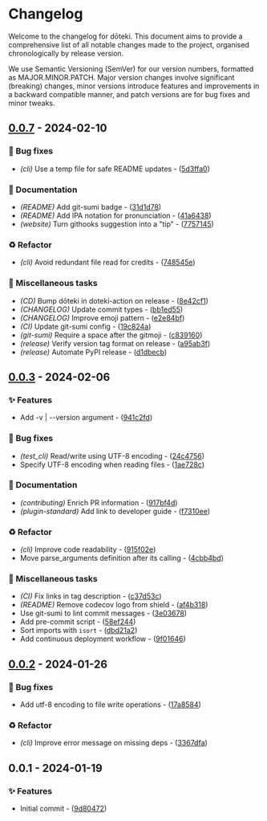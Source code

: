 # Changelog

Welcome to the changelog for dōteki. This document aims to provide a comprehensive list of all notable changes made to the project, organised chronologically by release version.

We use Semantic Versioning (SemVer) for our version numbers, formatted as MAJOR.MINOR.PATCH. Major version changes involve significant (breaking) changes, minor versions introduce features and improvements in a backward compatible manner, and patch versions are for bug fixes and minor tweaks.

## [0.0.7](https://github.com/welpo/doteki/compare/v0.0.3..v0.0.7) - 2024-02-10

### 🐛 Bug fixes

- *(cli)* Use a temp file for safe README updates - ([5d3ffa0](https://github.com/welpo/doteki/commit/5d3ffa0808f8b4e0af54226598d42d44f4086371))

### 📝 Documentation

- *(README)* Add git-sumi badge - ([31d1d78](https://github.com/welpo/doteki/commit/31d1d7885c3af77f5c34b6b40830c4093466f1c7))
- *(README)* Add IPA notation for pronunciation - ([41a6438](https://github.com/welpo/doteki/commit/41a643813381c9c01953a5c3c30a6d87d3e30dd8))
- *(website)* Turn githooks suggestion into a "tip" - ([7757145](https://github.com/welpo/doteki/commit/77571455f2a646e4de25300f8cd180c8202bce3e))

### ♻️ Refactor

- *(cli)* Avoid redundant file read for credits - ([748545e](https://github.com/welpo/doteki/commit/748545e32ad6e576c4d34d5f304cf0bf8ceb939e))

### 🔧 Miscellaneous tasks

- *(CD)* Bump dōteki in doteki-action on release - ([8e42cf1](https://github.com/welpo/doteki/commit/8e42cf11bbe48f25e45b76048e1931be0639e854))
- *(CHANGELOG)* Update commit types - ([bb1ed55](https://github.com/welpo/doteki/commit/bb1ed554ca3f0595f3950766ce00596931898ad3))
- *(CHANGELOG)* Improve emoji pattern - ([e2e84bf](https://github.com/welpo/doteki/commit/e2e84bfda1c19dec3cd18f7eb016c9f2b8d17979))
- *(CI)* Update git-sumi config - ([19c824a](https://github.com/welpo/doteki/commit/19c824a906b006fa9173af24099a6b1d9b4ca9dd))
- *(git-sumi)* Require a space after the gitmoji - ([c839160](https://github.com/welpo/doteki/commit/c839160bc5561412de079d7f333b61f1a605a67e))
- *(release)* Verify version tag format on release - ([a95ab3f](https://github.com/welpo/doteki/commit/a95ab3ff41ef2d604c5bbf6dd3f67561fb98a889))
- *(release)* Automate PyPI release - ([d1dbecb](https://github.com/welpo/doteki/commit/d1dbecb76e1422fd0633d21ab83de9ebe822293b))

## [0.0.3](https://github.com/welpo/doteki/compare/v0.0.2..v0.0.3) - 2024-02-06

### ✨ Features

- Add -v | --version argument - ([941c2fd](https://github.com/welpo/doteki/commit/941c2fd7057792cdca5a6d088bb720b8b523d179))

### 🐛 Bug fixes

- *(test_cli)* Read/write using UTF-8 encoding - ([24c4756](https://github.com/welpo/doteki/commit/24c4756f6f388550627f2909af6caea3e762b68b))
- Specify UTF-8 encoding when reading files - ([1ae728c](https://github.com/welpo/doteki/commit/1ae728c38920cb5d205306133a20b1893ba60c56))

### 📝 Documentation

- *(contributing)* Enrich PR information - ([917bf4d](https://github.com/welpo/doteki/commit/917bf4d559d5515978aa4734aaad30f97c3e71bc))
- *(plugin-standard)* Add link to developer guide - ([f7310ee](https://github.com/welpo/doteki/commit/f7310ee7e7985ea39868d08a6e8614fc213082da))

### ♻️ Refactor

- *(cli)* Improve code readability - ([915f02e](https://github.com/welpo/doteki/commit/915f02ebd81d4dc152585251519ed8a55afeb287))
- Move parse_arguments definition after its calling - ([4cbb4bd](https://github.com/welpo/doteki/commit/4cbb4bdd5e93efabbe6c274161d14fb5662124aa))

### 🔧 Miscellaneous tasks

- *(CI)* Fix links in tag description - ([c37d53c](https://github.com/welpo/doteki/commit/c37d53ca26edc75c365b4b90f8377ee43608d7af))
- *(README)* Remove codecov logo from shield - ([af4b318](https://github.com/welpo/doteki/commit/af4b31801a8a8de2e654cea08027d31d5a744a5f))
- Use git-sumi to lint commit messages - ([3e03678](https://github.com/welpo/doteki/commit/3e036786f98341191bfb7ff6c57e31e71753eb8a))
- Add pre-commit script - ([58ef244](https://github.com/welpo/doteki/commit/58ef244d73236091ca6cf20e2aac462314aafbe6))
- Sort imports with `isort` - ([dbd21a2](https://github.com/welpo/doteki/commit/dbd21a2ba65d5a552da7f86c503792e6511f130b))
- Add continuous deployment workflow - ([9f01646](https://github.com/welpo/doteki/commit/9f01646c3de3f82005fa16a1e61de8fb428cb5ed))

## [0.0.2](https://github.com/welpo/doteki/compare/v0.0.1..v0.0.2) - 2024-01-26

### 🐛 Bug fixes

- Add utf-8 encoding to file write operations - ([17a8584](https://github.com/welpo/doteki/commit/17a8584822c1cedaa38f6897eefebca70d7f6039))

### ♻️ Refactor

- *(cli)* Improve error message on missing deps - ([3367dfa](https://github.com/welpo/doteki/commit/3367dfac2ac17459d70968d727e9879f2cc52a19))

## 0.0.1 - 2024-01-19

### ✨ Features

- Initial commit - ([9d80472](https://github.com/welpo/doteki/commit/9d8047210edecbd0a4db2ba478f2dffab102ab68))

<!-- generated by git-cliff -->
